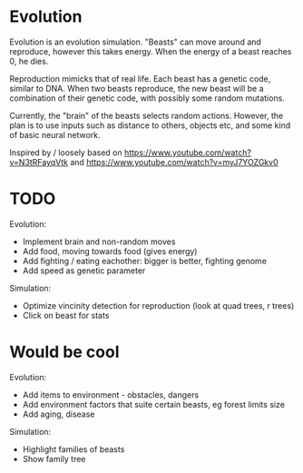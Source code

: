 # Evolution

Evolution is an evolution simulation. "Beasts" can move around and reproduce, however this takes energy. When the energy of a beast reaches 0, he dies.

Reproduction mimicks that of real life. Each beast has a genetic code, similar to DNA. When two beasts reproduce, the new beast will be a combination of their
genetic code, with possibly some random mutations.

Currently, the "brain" of the beasts selects random actions. However, the plan is to use inputs such as distance to others, objects etc, and some kind of
basic neural network.

Inspired by / loosely based on https://www.youtube.com/watch?v=N3tRFayqVtk and https://www.youtube.com/watch?v=myJ7YOZGkv0

# TODO

Evolution:
- Implement brain and non-random moves
- Add food, moving towards food (gives energy)
- Add fighting / eating eachother: bigger is better, fighting genome
- Add speed as genetic parameter

Simulation:
- Optimize vincinity detection for reproduction (look at quad trees, r trees)
- Click on beast for stats

# Would be cool

Evolution:
- Add items to environment - obstacles, dangers
- Add environment factors that suite certain beasts, eg forest limits size
- Add aging, disease

Simulation:
- Highlight families of beasts
- Show family tree
